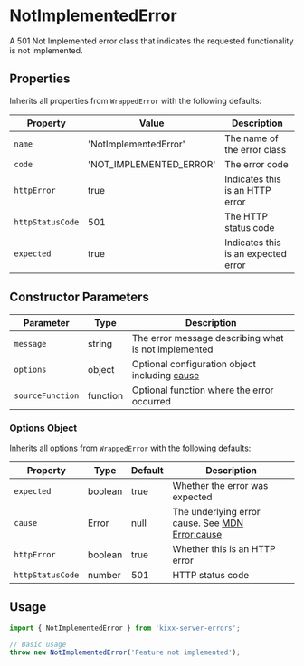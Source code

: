 # NotImplementedError

A 501 Not Implemented error class that indicates the requested functionality is not implemented.

## Properties

Inherits all properties from `WrappedError` with the following defaults:

| Property | Value | Description |
|----------|-------|-------------|
| `name` | 'NotImplementedError' | The name of the error class |
| `code` | 'NOT_IMPLEMENTED_ERROR' | The error code |
| `httpError` | true | Indicates this is an HTTP error |
| `httpStatusCode` | 501 | The HTTP status code |
| `expected` | true | Indicates this is an expected error |

## Constructor Parameters

| Parameter | Type | Description |
|-----------|------|-------------|
| `message` | string | The error message describing what is not implemented |
| `options` | object | Optional configuration object including [cause](https://developer.mozilla.org/en-US/docs/Web/JavaScript/Reference/Global_Objects/Error/cause) |
| `sourceFunction` | function | Optional function where the error occurred |

### Options Object

Inherits all options from `WrappedError` with the following defaults:

| Property | Type | Default | Description |
|----------|------|---------|-------------|
| `expected` | boolean | true | Whether the error was expected |
| `cause` | Error | null | The underlying error cause. See [MDN Error:cause](https://developer.mozilla.org/en-US/docs/Web/JavaScript/Reference/Global_Objects/Error/cause) |
| `httpError` | boolean | true | Whether this is an HTTP error |
| `httpStatusCode` | number | 501 | HTTP status code |

## Usage

```javascript
import { NotImplementedError } from 'kixx-server-errors';

// Basic usage
throw new NotImplementedError('Feature not implemented');
```
